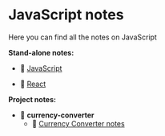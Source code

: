 # JavaScript notes

Here you can find all the notes on JavaScript

**Stand-alone notes:**

- 📄 [JavaScript](javascript.md)

- 📄 [React](react.md)

**Project notes:**
- 📂 __currency\-converter__
    - 📄 [Currency Converter notes](currency-converter/currency-converter.md)